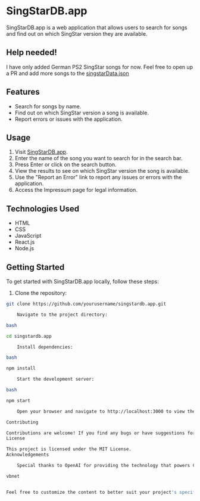 # SingStarDB.app

SingStarDB.app is a web application that allows users to search for songs and find out on which SingStar version they are available. 

## Help needed!
I have only added German PS2 SingStar songs for now. 
Feel free to open up a PR and add more songs to the [singstarData.json](https://github.com/Stockenberger/singstardb.app/blob/f09923a6b3e419cafc6475be6feefd84ac7b226a/src/singstarData.json)

## Features

- Search for songs by name.
- Find out on which SingStar version a song is available.
- Report errors or issues with the application.

## Usage

1. Visit [SingStarDB.app](https://singstardb.app).
2. Enter the name of the song you want to search for in the search bar.
3. Press Enter or click on the search button.
4. View the results to see on which SingStar version the song is available.
5. Use the "Report an Error" link to report any issues or errors with the application.
6. Access the Impressum page for legal information.

## Technologies Used

- HTML
- CSS
- JavaScript
- React.js
- Node.js

## Getting Started

To get started with SingStarDB.app locally, follow these steps:

1. Clone the repository:

```bash
git clone https://github.com/yourusername/singstardb.app.git

    Navigate to the project directory:

bash

cd singstardb.app

    Install dependencies:

bash

npm install

    Start the development server:

bash

npm start

    Open your browser and navigate to http://localhost:3000 to view the application.

Contributing

Contributions are welcome! If you find any bugs or have suggestions for improvements, please open an issue or submit a pull request.
License

This project is licensed under the MIT License.
Acknowledgements

    Special thanks to OpenAI for providing the technology that powers ChatGPT, the AI assistant used in developing this project.

vbnet


Feel free to customize the content to better suit your project's specif